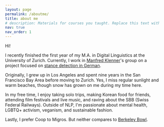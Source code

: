 ```yaml
---
layout: page
permalink: /aboutme/
title: about me
# description: Materials for courses you taught. Replace this text with your description.
nav: true
nav_order: 1
---
```


Hi!

I recently finished the first year of my M.A. in Digital Linguistics at the University of Zurich. Currently, I work in [Manfred Klenner](https://www.cl.uzh.ch/de/people/team/compling/klenner.html)'s group on a project focused on [stance detection in German](https://www.cl.uzh.ch/en/texttechnologies/research/opinionmining/sentiment-inference.html).

Originally, I grew up in Los Angeles and spent nine years in the San Francisco Bay Area before moving to Zurich. Yes, I miss regular sunlight and warm beaches, though snow has grown on me during my time here.

In my free time, I enjoy taking solo trips, making Korean food for friends, attending film festivals and live music, and raving about the SBB (Swiss Federal Railways). Outside of NLP, I'm passionate about mental health, LGBTQ+ activism, veganism, and sustainable fashion.

Lastly, I prefer Coop to Migros. But neither compares to [Berkeley Bowl](https://g.page/BerkeleyBowlMarketplace?share).